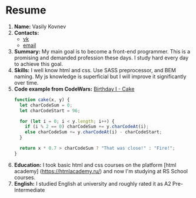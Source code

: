 # Resume
1. **Name:** Vasily Kovnev
1. **Contacts:**
    * [vk](https://vk.com/kaguradun)
    * [email](v.k95@yandex.ru)
1. **Summary:** My main goal is to become a front-end programmer. This is a promising and demanded profession these days. I study hard every day to achieve this goal.
1. **Skills:** I well know html and css. Use SASS preprocessor, and BEM naming. My js knowledge is superficial but I will improve it significantly over time.
1. **Code example from CodeWars:**
[Birthday I - Cake](https://www.codewars.com/kata/5805ed25c2799821cb000005)
    ```javascript
    function cake(x, y) {
      let charCodeSum = 0;
      let charCodeStart = 96;
    
      for (let i = 0; i < y.length; i++) {
        if (i % 2 == 0) charCodeSum += y.charCodeAt(i);
        else charCodeSum += y.charCodeAt(i) - charCodeStart;
      }
    
      return x * 0.7 > charCodeSum ? "That was close!" : "Fire!";
    }
    ```
1. **Education:** I took basic html and css courses on the platform [html academy] (https://htmlacademy.ru/) and now I'm studying at RS School courses.
1. **English:** I studied English at university and roughly rated it as A2 Pre-Intermediate
